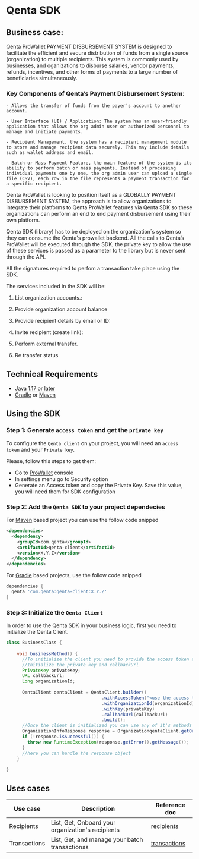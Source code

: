 # Qenta SDK

## Business case:

Qenta ProWallet PAYMENT DISBURSEMENT SYSTEM is designed to facilitate the efficient and secure distribution of funds from a single source (organization) to multiple recipients. This system is commonly used by businesses, and oganizations to disburse salaries, vendor payments, refunds, incentives, and other forms of payments to a large number of beneficiaries simultaneously.

### Key Components of Qenta’s Payment Disbursement System:

	- Allows the transfer of funds from the payer's account to another account.

	- User Interface (UI) / Application: The system has an user-friendly application that allows the org admin user or authorized personnel to manage and initiate payments.

	- Recipient Management, the system has a recipient management module to store and manage recipient data securely. This may include details such as wallet address and email.

	- Batch or Mass Payment Feature, the main feature of the system is its ability to perform batch or mass payments. Instead of processing individual payments one by one, the org admin user can upload a single file (CSV), each row in the file represents a payment transaction for a specific recipient.

Qenta ProWallet is looking to position itself as a GLOBALLY PAYMENT DISBURSEMENT SYSTEM, the approach is to allow organizations to integrate their platforms to Qenta ProWallet features via Qenta SDK so these organizations can perform an end to end payment disbursement using their own platform.

Qenta SDK (library) has to be deployed on the organization´s system so they can consume the Qenta's prowallet backend. All the calls to Qenta’s ProWallet will be executed through the SDK, the private key to allow the use of these services is passed as a parameter to the library but is never sent through the API.

All the signatures required to perfom a transaction take place using the SDK.

The services included in the SDK will be:

1. List organization accounts.: 

2. Provide organization account balance

3. Provide recipient details by email or ID:

4. Invite recipient (create link):

5. Perform external transfer.

6. Re transfer status

## Technical Requirements
- [Java 1.17 or later](https://www.oracle.com/java/technologies/downloads/)
- [Gradle](https://gradle.org/install/) or [Maven](https://maven.apache.org/download.cgi)

## Using the SDK

### Step 1: Generate `access token` and get the `private key`

To configure the `Qenta client` on your project, you will need an `access token` and your `Private key`.

Please, follow this steps to get them:

- Go to [ProWallet](https://prowallet.stage.gmint.co) console 
- In settings menu go to Security option 
- Generate an Access token and copy the Private Key. Save this value, you will need them for SDK configuration

### Step 2: Add the `Qenta SDK` to your project dependecies

For [Maven](https://maven.apache.org/download.cgi) based project you can use the follow code snipped

```xml
<dependencies>
  <dependency>
    <groupId>com.qenta</groupId>
    <artifactId>qenta-client</artifactId>
    <version>X.Y.Z</version>
  </dependency>
</dependencies>
```

For [Gradle](https://gradle.org/install/) based projects, use the follow code snipped

```groovy
dependencies {
  qenta 'com.qenta:qenta-client:X.Y.Z'
}
```

### Step 3: Initialize the `Qenta Client`

In order to use the Qenta SDK in your business logic, first you need to initialize the Qenta Client.

```java
class BusinessClass {
    
    void businessMethod() {
      //To initialize the client you need to provide the access token and the private key
      //Initialize the private key and callbackUrl
      PrivateKey privateKey;
      URL callbackUrl;
      Long organizationId;
      
      QentaClient qentaClient = QentaClient.builder()
                                    .withAccessToken("<use the access token here>")
                                    .withOrganizationId(organizationId)
                                    .withKey(privateKey)
                                    .callbackUrl(callbackUrl)
                                    .build();
      //Once the client is initialized you can use any of it's methods
      OrganizationInfoResponse response = OrganizationqentaClient.getOrganizationInfo();
      if (!response.isSuccessful()) {
        throw new RuntimeException(response.getError().getMessage());
      }
      //here you can handle the response object
    }
    
}
```


## Uses cases

| Use case | Description   | Reference doc |
|----------|---------------|---------------|
|Recipients | List, Get, Onboard your organization's recipients | [recipients](./use_cases/recipients) |
|Transactions | List, Get, and manage your batch transactionss | [transactions](./use_cases/transactions) |

